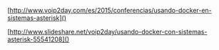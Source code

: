 [http://www.voip2day.com/es/2015/conferencias/usando-docker-en-sistemas-asterisk]()

[http://www.slideshare.net/voip2day/usando-docker-con-sistemas-asterisk-55541208]()
